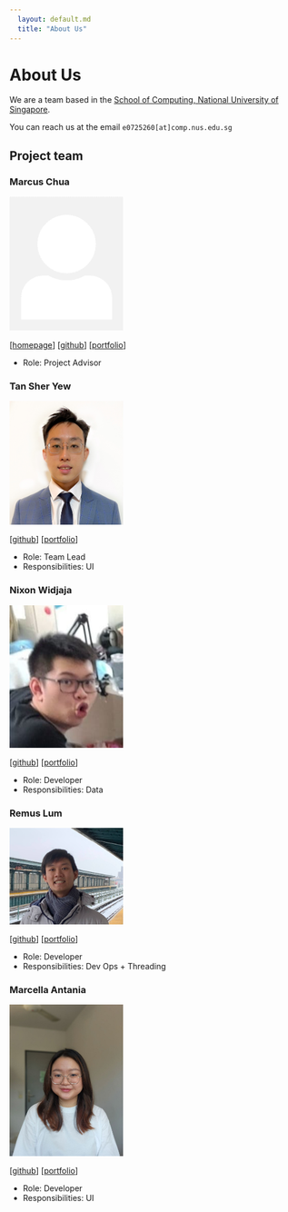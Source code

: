 ```yaml
---
  layout: default.md
  title: "About Us"
---
```


# About Us

We are a team based in the [School of Computing, National University of Singapore](http://www.comp.nus.edu.sg).

You can reach us at the email `e0725260[at]comp.nus.edu.sg`

## Project team

### Marcus Chua

<img src="images/johndoe.png" width="200px">

[[homepage](http://www.comp.nus.edu.sg/~damithch)]
[[github](https://github.com/johndoe)]
[[portfolio](team/johndoe.md)]

- Role: Project Advisor

### Tan Sher Yew

<img src="images/sheryew.png" width="200px">

[[github](http://github.com/sheryew)]
[[portfolio](team/johndoe.md)]

- Role: Team Lead
- Responsibilities: UI

### Nixon Widjaja

<img src="images/nixonwidjaja.png" width="200px">

[[github](http://github.com/nixonwidjaja)]
[[portfolio](team/johndoe.md)]

- Role: Developer
- Responsibilities: Data

### Remus Lum

<img src="images/remuslum.png" width="200px">

[[github](http://github.com/remuslum)]
[[portfolio](team/johndoe.md)]

- Role: Developer
- Responsibilities: Dev Ops + Threading

### Marcella Antania

<img src="images/marcellaantania.png" width="200px">

[[github](http://github.com/marcellaantania)]
[[portfolio](team/johndoe.md)]

- Role: Developer
- Responsibilities: UI
